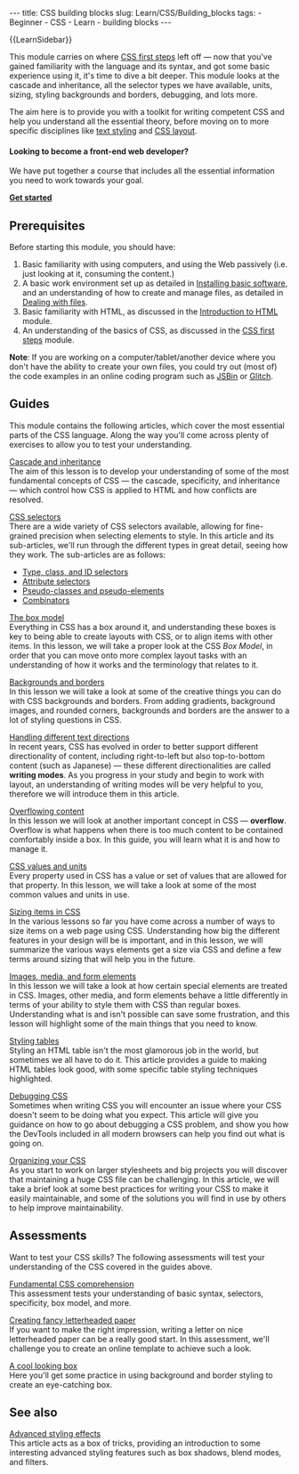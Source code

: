 --- title: CSS building blocks slug: Learn/CSS/Building_blocks tags: - Beginner - CSS - Learn - building blocks ---

{{LearnSidebar}}

This module carries on where [CSS first steps](/en-US/docs/Learn/CSS/First_steps) left off — now that you've gained familiarity with the language and its syntax, and got some basic experience using it, it's time to dive a bit deeper. This module looks at the cascade and inheritance, all the selector types we have available, units, sizing, styling backgrounds and borders, debugging, and lots more.

The aim here is to provide you with a toolkit for writing competent CSS and help you understand all the essential theory, before moving on to more specific disciplines like [text styling](/en-US/docs/Learn/CSS/Styling_text) and [CSS layout](/en-US/docs/Learn/CSS/CSS_layout).

#### Looking to become a front-end web developer?

We have put together a course that includes all the essential information you need to work towards your goal.

[**Get started**](/en-US/docs/Learn/Front-end_web_developer)

## Prerequisites

Before starting this module, you should have:

1.  Basic familiarity with using computers, and using the Web passively (i.e. just looking at it, consuming the content.)
2.  A basic work environment set up as detailed in [Installing basic software](/en-US/docs/Learn/Getting_started_with_the_web/Installing_basic_software), and an understanding of how to create and manage files, as detailed in [Dealing with files](/en-US/docs/Learn/Getting_started_with_the_web/Dealing_with_files).
3.  Basic familiarity with HTML, as discussed in the [Introduction to HTML](/en-US/docs/Learn/HTML/Introduction_to_HTML) module.
4.  An understanding of the basics of CSS, as discussed in the [CSS first steps](/en-US/docs/Learn/CSS/First_steps) module.

**Note**: If you are working on a computer/tablet/another device where you don't have the ability to create your own files, you could try out (most of) the code examples in an online coding program such as [JSBin](https://jsbin.com/) or [Glitch](https://glitch.com/).

## Guides

This module contains the following articles, which cover the most essential parts of the CSS language. Along the way you'll come across plenty of exercises to allow you to test your understanding.

[Cascade and inheritance](/en-US/docs/Learn/CSS/Building_blocks/Cascade_and_inheritance)  
The aim of this lesson is to develop your understanding of some of the most fundamental concepts of CSS — the cascade, specificity, and inheritance — which control how CSS is applied to HTML and how conflicts are resolved.

[CSS selectors](/en-US/docs/Learn/CSS/Building_blocks/Selectors)  
There are a wide variety of CSS selectors available, allowing for fine-grained precision when selecting elements to style. In this article and its sub-articles, we'll run through the different types in great detail, seeing how they work. The sub-articles are as follows:

- [Type, class, and ID selectors](/en-US/docs/Learn/CSS/Building_blocks/Selectors/Type_Class_and_ID_Selectors)
- [Attribute selectors](/en-US/docs/Learn/CSS/Building_blocks/Selectors/Attribute_selectors)
- [Pseudo-classes and pseudo-elements](/en-US/docs/Learn/CSS/Building_blocks/Selectors/Pseudo-classes_and_pseudo-elements)
- [Combinators](/en-US/docs/Learn/CSS/Building_blocks/Selectors/Combinators)

[The box model](/en-US/docs/Learn/CSS/Building_blocks/The_box_model)  
Everything in CSS has a box around it, and understanding these boxes is key to being able to create layouts with CSS, or to align items with other items. In this lesson, we will take a proper look at the CSS _Box Model_, in order that you can move onto more complex layout tasks with an understanding of how it works and the terminology that relates to it.

[Backgrounds and borders](/en-US/docs/Learn/CSS/Building_blocks/Backgrounds_and_borders)  
In this lesson we will take a look at some of the creative things you can do with CSS backgrounds and borders. From adding gradients, background images, and rounded corners, backgrounds and borders are the answer to a lot of styling questions in CSS.

[Handling different text directions](/en-US/docs/Learn/CSS/Building_blocks/Handling_different_text_directions)  
In recent years, CSS has evolved in order to better support different directionality of content, including right-to-left but also top-to-bottom content (such as Japanese) — these different directionalities are called **writing modes**. As you progress in your study and begin to work with layout, an understanding of writing modes will be very helpful to you, therefore we will introduce them in this article.

[Overflowing content](/en-US/docs/Learn/CSS/Building_blocks/Overflowing_content)  
In this lesson we will look at another important concept in CSS — **overflow**. Overflow is what happens when there is too much content to be contained comfortably inside a box. In this guide, you will learn what it is and how to manage it.

[CSS values and units](/en-US/docs/Learn/CSS/Building_blocks/Values_and_units)  
Every property used in CSS has a value or set of values that are allowed for that property. In this lesson, we will take a look at some of the most common values and units in use.

[Sizing items in CSS](/en-US/docs/Learn/CSS/Building_blocks/Sizing_items_in_CSS)  
In the various lessons so far you have come across a number of ways to size items on a web page using CSS. Understanding how big the different features in your design will be is important, and in this lesson, we will summarize the various ways elements get a size via CSS and define a few terms around sizing that will help you in the future.

[Images, media, and form elements](/en-US/docs/Learn/CSS/Building_blocks/Images_media_form_elements)  
In this lesson we will take a look at how certain special elements are treated in CSS. Images, other media, and form elements behave a little differently in terms of your ability to style them with CSS than regular boxes. Understanding what is and isn't possible can save some frustration, and this lesson will highlight some of the main things that you need to know.

[Styling tables](/en-US/docs/Learn/CSS/Building_blocks/Styling_tables)  
Styling an HTML table isn't the most glamorous job in the world, but sometimes we all have to do it. This article provides a guide to making HTML tables look good, with some specific table styling techniques highlighted.

[Debugging CSS](/en-US/docs/Learn/CSS/Building_blocks/Debugging_CSS)  
Sometimes when writing CSS you will encounter an issue where your CSS doesn't seem to be doing what you expect. This article will give you guidance on how to go about debugging a CSS problem, and show you how the DevTools included in all modern browsers can help you find out what is going on.

[Organizing your CSS](/en-US/docs/Learn/CSS/Building_blocks/Organizing)  
As you start to work on larger stylesheets and big projects you will discover that maintaining a huge CSS file can be challenging. In this article, we will take a brief look at some best practices for writing your CSS to make it easily maintainable, and some of the solutions you will find in use by others to help improve maintainability.

## Assessments

Want to test your CSS skills? The following assessments will test your understanding of the CSS covered in the guides above.

[Fundamental CSS comprehension](/en-US/docs/Learn/CSS/Building_blocks/Fundamental_CSS_comprehension)  
This assessment tests your understanding of basic syntax, selectors, specificity, box model, and more.

[Creating fancy letterheaded paper](/en-US/docs/Learn/CSS/Building_blocks/Creating_fancy_letterheaded_paper)  
If you want to make the right impression, writing a letter on nice letterheaded paper can be a really good start. In this assessment, we'll challenge you to create an online template to achieve such a look.

[A cool looking box](/en-US/docs/Learn/CSS/Building_blocks/A_cool_looking_box)  
Here you'll get some practice in using background and border styling to create an eye-catching box.

## See also

[Advanced styling effects](/en-US/docs/Learn/CSS/Building_blocks/Advanced_styling_effects)  
This article acts as a box of tricks, providing an introduction to some interesting advanced styling features such as box shadows, blend modes, and filters.
